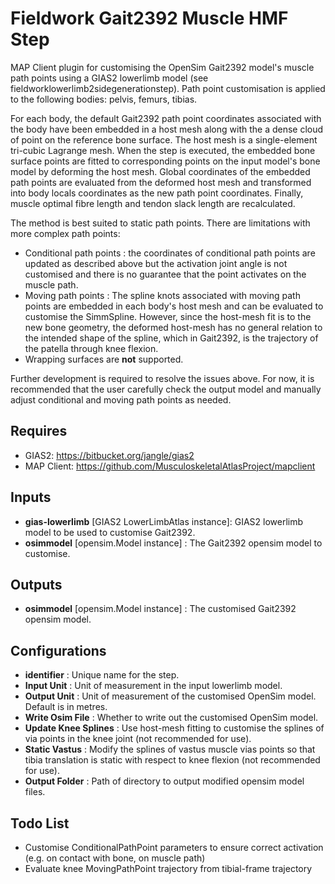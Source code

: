 Fieldwork Gait2392 Muscle HMF Step
==================================
MAP Client plugin for customising the OpenSim Gait2392 model's muscle path points using a GIAS2 lowerlimb model (see fieldworklowerlimb2sidegenerationstep).
Path point customisation is applied to the following bodies: pelvis, femurs, tibias.

For each body, the default Gait2392 path point coordinates associated with the body have been embedded in a host mesh along with the a dense cloud of point on the reference bone surface.
The host mesh is a single-element tri-cubic Lagrange mesh. 
When the step is executed, the embedded bone surface points are fitted to corresponding points on the input model's bone model by deforming the host mesh.
Global coordinates of the embedded path points are evaluated from the deformed host mesh and transformed into body locals coordinates as the new path point coordinates.
Finally, muscle optimal fibre length and tendon slack length are recalculated.

The method is best suited to static path points. There are limitations with more complex path points:

- Conditional path points : the coordinates of conditional path points are updated as described above but the activation joint angle is not customised and there is no guarantee that the point activates on the muscle path.
- Moving path points : The spline knots associated with moving path points are embedded in each body's host mesh and can be evaluated to customise the SimmSpline. However, since the host-mesh fit is to the new bone geometry, the deformed host-mesh has no general relation to the intended shape of the spline, which in Gait2392, is the trajectory of the patella through knee flexion.
- Wrapping surfaces are **not** supported.

Further development is required to resolve the issues above. For now, it is recommended that the user carefully check the output model and manually adjust conditional and moving path points as needed.

Requires
--------
- GIAS2: https://bitbucket.org/jangle/gias2
- MAP Client: https://github.com/MusculoskeletalAtlasProject/mapclient

Inputs
------
- **gias-lowerlimb** [GIAS2 LowerLimbAtlas instance]: GIAS2 lowerlimb model to be used to customise Gait2392.
- **osimmodel** [opensim.Model instance] : The Gait2392 opensim model to customise.

Outputs
-------
- **osimmodel** [opensim.Model instance] : The customised Gait2392 opensim model.

Configurations
--------------
- **identifier** : Unique name for the step.
- **Input Unit** : Unit of measurement in the input lowerlimb model.
- **Output Unit** : Unit of measurement of the customised OpenSim model. Default is in metres.
- **Write Osim File** : Whether to write out the customised OpenSim model.
- **Update Knee Splines** : Use host-mesh fitting to customise the splines of via points in the knee joint (not recommended for use).
- **Static Vastus** : Modify the splines of vastus muscle vias points so that tibia translation is static with respect to knee flexion (not recommended for use).
- **Output Folder** : Path of directory to output modified opensim model files.

Todo List
---------
- Customise ConditionalPathPoint parameters to ensure correct activation (e.g. on contact with bone, on muscle path)
- Evaluate knee MovingPathPoint trajectory from tibial-frame trajectory
